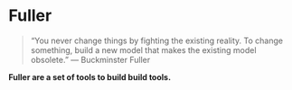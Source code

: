 # Fuller

> “You never change things by fighting the existing reality.
> To change something, build a new model that makes the existing model obsolete.”
> ― Buckminster Fuller

**Fuller are a set of tools to build build tools.**
